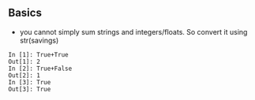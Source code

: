 
## Basics
- you cannot simply sum strings and integers/floats. So convert it using str(savings)
```
In [1]: True+True
Out[1]: 2
In [2]: True+False
Out[2]: 1
In [3]: True
Out[3]: True
```
